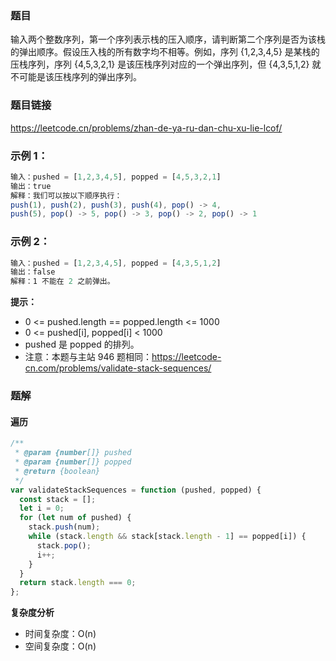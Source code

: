 ### 题目
输入两个整数序列，第一个序列表示栈的压入顺序，请判断第二个序列是否为该栈的弹出顺序。假设压入栈的所有数字均不相等。例如，序列 {1,2,3,4,5} 是某栈的压栈序列，序列 {4,5,3,2,1} 是该压栈序列对应的一个弹出序列，但 {4,3,5,1,2} 就不可能是该压栈序列的弹出序列。
### 题目链接
https://leetcode.cn/problems/zhan-de-ya-ru-dan-chu-xu-lie-lcof/
### 示例 1：
```js
输入：pushed = [1,2,3,4,5], popped = [4,5,3,2,1]
输出：true
解释：我们可以按以下顺序执行：
push(1), push(2), push(3), push(4), pop() -> 4,
push(5), pop() -> 5, pop() -> 3, pop() -> 2, pop() -> 1
```
### 示例 2：
```js
输入：pushed = [1,2,3,4,5], popped = [4,3,5,1,2]
输出：false
解释：1 不能在 2 之前弹出。
```
**提示：**  
- 0 <= pushed.length == popped.length <= 1000
- 0 <= pushed[i], popped[i] < 1000
- pushed 是 popped 的排列。
- 注意：本题与主站 946 题相同：https://leetcode-cn.com/problems/validate-stack-sequences/

### 题解
#### 遍历
```js
/**
 * @param {number[]} pushed
 * @param {number[]} popped
 * @return {boolean}
 */
var validateStackSequences = function (pushed, popped) {
  const stack = [];
  let i = 0;
  for (let num of pushed) {
    stack.push(num);
    while (stack.length && stack[stack.length - 1] == popped[i]) {
      stack.pop();
      i++;
    }
  }
  return stack.length === 0;
};

```
**复杂度分析**
- 时间复杂度：O(n)
- 空间复杂度：O(n)